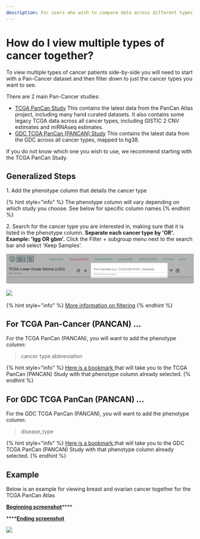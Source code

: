 ```yaml
---
description: For users who wish to compare data across different types of cancer
---
```


# How do I view multiple types of cancer together?

To view multiple types of cancer patients side-by-side you will need to start with a Pan-Cancer dataset and then filter down to just the cancer types you want to see.&#x20;

There are 2 main Pan-Cancer studies:

* [TCGA PanCan Study](https://xenabrowser.net/datapages/?cohort=TCGA%20Pan-Cancer%20\(PANCAN\)) This contains the latest data from the PanCan Atlas project, including many hand curated datasets. It also contains some legacy TCGA data across all cancer types, including GISTIC 2 CNV estimates and miRNAseq estimates.
* [GDC TCGA PanCan (PANCAN) Study](https://xenabrowser.net/datapages/?cohort=GDC%20Pan-Cancer%20\(PANCAN\)) This contains the latest data from the GDC across all cancer types, mapped to hg38.

If you do not know which one you wish to use, we recommend starting with the TCGA PanCan Study.

## Generalized Steps

1\. Add the phenotype column that details the cancer type

{% hint style="info" %}
The phenotype column will vary depending on which study you choose. See below for specific column names
{% endhint %}

2\. Search for the cancer type you are interested in, making sure that it is listed in the phenotype column. **Separate each cancer type by 'OR'. Example: 'lgg OR gbm'.** Click the Filter + subgroup menu next to the search bar and select 'Keep Samples'.

![](<../.gitbook/assets/highlightlocation (2) (2) (2) (2) (2) (2) (2) (2) (2).png>)

![](../.gitbook/assets/highlightmenulocation.png)

{% hint style="info" %}
[More information on filtering](../overview-of-features/filter-and-subgrouping/)
{% endhint %}

## For TCGA Pan-Cancer (PANCAN) ...&#x20;

For the TCGA PanCan (PANCAN), you will want to add the phenotype column:

> cancer type abbreviation

{% hint style="info" %}
[Here is a bookmark ](https://xenabrowser.net/heatmap/?bookmark=d34a38000eca5f2bfcf936d5e06066dc)that will take you to the TCGA PanCan (PANCAN) Study with that phenotype column already selected.
{% endhint %}

## For GDC TCGA PanCan (PANCAN) ...

For the GDC TCGA PanCan (PANCAN), you will want to add the phenotype column:

> disease\_type

{% hint style="info" %}
[Here is a bookmark ](https://xenabrowser.net/heatmap/?bookmark=647fda97e21e3626d17788770855bd3c)that will take you to the GDC TCGA PanCan (PANCAN) Study with that phenotype column already selected.
{% endhint %}

## Example

Below is an example for viewing breast and ovarian cancer together for the TCGA PanCan Atlas

[**Beginning screenshot**](https://xenabrowser.net/heatmap/?bookmark=94d91442ccbf3ad7302857db86e8a3cf)****

****[**Ending screenshot**](https://xenabrowser.net/heatmap/?bookmark=beeee48590a9183ac2944063ba4c1774)

![](../.gitbook/assets/filterdown.gif)
